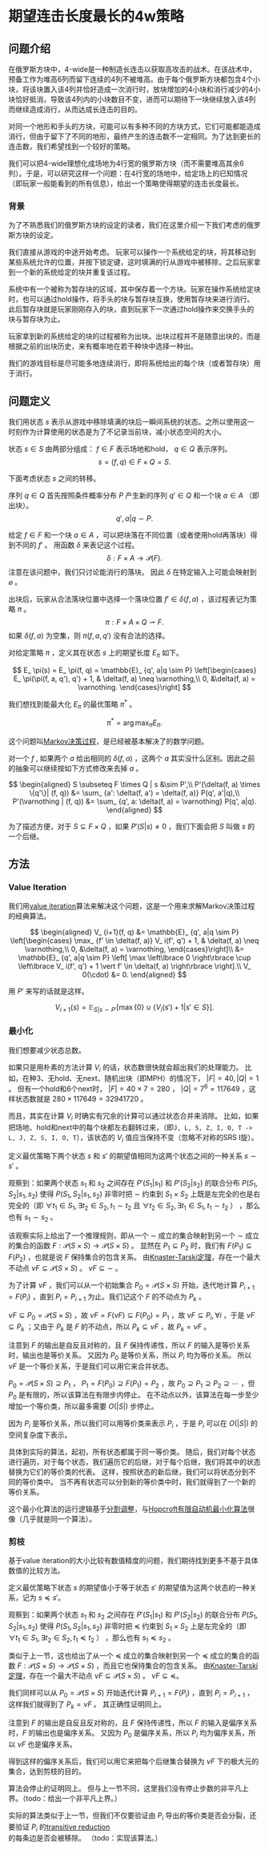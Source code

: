 # 期望连击长度最长的4w策略

## 问题介绍

在俄罗斯方块中，4-wide是一种制造长连击以获取高攻击的战术。在该战术中，预备工作为堆高6列而留下连续的4列不被堆高。由于每个俄罗斯方块都包含4个小块，将该块置入该4列并恰好造成一次消行时，放块增加的4小块和消行减少的4小块恰好抵消，导致该4列内的小块数目不变，进而可以期待下一块继续放入该4列而继续造成消行，从而达成长连击的目的。

对同一个地形和手头的方块，可能可以有多种不同的方块方式，它们可能都能造成消行，但由于留下了不同的地形，最终产生的连击数不一定相同。为了达到更长的连击数，我们希望找到一个较好的策略。

我们可以把4-wide理想化成场地为4行宽的俄罗斯方块（而不需要堆高其余6列）。于是，可以研究这样一个问题：在4行宽的场地中，给定场上的已知情况（即玩家一般能看到的所有信息），给出一个策略使得期望的连击长度最长。

### 背景

为了不熟悉我们的俄罗斯方块的设定的读者，我们在这里介绍一下我们考虑的俄罗斯方块的设定。

我们直接从游戏的中途开始考虑。
玩家可以操作一个系统给定的块，将其移动到某些系统允许的位置，并按下锁定键，这时填满的行从游戏中被移除，之后玩家拿到一个新的系统给定的块并重复该过程。

系统中有一个被称为暂存块的区域，其中保存着一个方块。玩家在操作系统给定块时，也可以通过hold操作，将手头的块与暂存块互换，使用暂存块来进行消行。此后暂存块就是玩家刚刚存入的块，直到玩家下一次通过hold操作来交换手头的块与暂存块为止。

玩家拿到新的系统给定的块的过程被称为出块。出块过程并不是随意出块的，而是根据之前的出块历史，来有概率地在若干种块中选择一种出。

我们的游戏目标是尽可能多地连续消行，即将系统给出的每个块（或者暂存块）用于消行。

## 问题定义

我们用状态 $s$ 表示从游戏中移除填满的块后一瞬间系统的状态。之所以使用这一时刻作为计算使用的状态是为了不记录当前块，减小状态空间的大小。

状态 $s \in S$ 由两部分组成： $f \in F$ 表示场地和hold， $q \in Q$ 表示序列。
$$s = (f, q) \in F \times Q = S.$$

下面考虑状态 $s$ 之间的转移。

序列 $q \in Q$ 首先按照条件概率分布 $P$ 产生新的序列 $q' \in Q$ 和一个块 $a \in A$ （即出块）。
$$q', a | q \sim P.$$

给定 $f \in F$ 和一个块 $a \in A$ ，可以把块落在不同位置（或者使用hold再落块）得到不同的 $f'$ 。
用函数 $\delta$ 来表记这个过程。
$$\delta: F \times A \to \mathcal{P}(F).$$
注意在该问题中，我们只讨论能消行的落块。
因此 $\delta$ 在特定输入上可能会映射到 $\varnothing$ 。

出块后，玩家从合法落块位置中选择一个落块位置 $f' \in \delta(f, a)$ ，该过程表记为策略 $\pi$ 。
$$\pi: F \times A \times Q \rightharpoonup F.$$
如果 $\delta(f, a)$ 为空集，则 $\pi(f, a, q')$ 没有合法的选择。

对给定策略 $\pi$ ，定义其在状态 $s$ 上的期望长度 $E_ \pi$ 如下。

$$
  E_ \pi(s)
    = E_ \pi(f, q)
    = \mathbb{E}_ {q', a|q \sim P} \left[\begin{cases}
        E_ \pi(\pi(f, a, q'), q') + 1, & \delta(f, a) \neq \varnothing,\\
        0, &\delta(f, a) = \varnothing.
      \end{cases}\right]
$$

我们想找到能最大化 $E_ \pi$ 的最优策略 $\pi^\ast$ 。

$$
\pi^\ast = \arg \max_ \pi E_ \pi.
$$

这个问题叫[Markov决策过程](https://en.wikipedia.org/wiki/Markov_decision_process)，是已经被基本解决了的数学问题。

对一个 $f$ , 如果两个 $a$ 给出相同的 $\delta(f, a)$ ，这两个 $a$ 其实没什么区别。因此之前的抽象可以继续按如下方式修改来去掉 $a$ 。

$$
\begin{aligned}
  S \subseteq F \times Q | s &\sim P',\\
  P'(\delta(f, a) \times \{q'\}| (f, q)) &= \sum_ {a': \delta(f, a') = \delta(f, a)} P(q', a'|q),\\
  P'(\varnothing | (f, q)) &= \sum_ {q', a: \delta(f, a) = \varnothing} P(q', a|q).
\end{aligned}
$$

为了描述方便，对于 $S \subseteq F \times Q$ ，如果 $P'(S|s) \neq 0$ ，我们下面会把 $S$ 叫做 $s$ 的一个后继。

## 方法

### Value Iteration
我们用[value iteration](https://en.wikipedia.org/wiki/Value_iteration)算法来解决这个问题，这是一个用来求解Markov决策过程的经典算法。

$$
\begin{aligned}
  V_ {i+1}(f, q)
    &= \mathbb{E}_ {q', a|q \sim P} \left[\begin{cases}
        \max_ {f' \in \delta(f, a)} V_ i(f', q') + 1, & \delta(f, a) \neq \varnothing,\\
        0, &\delta(f, a) = \varnothing,
      \end{cases}\right]\\
    &= \mathbb{E}_ {q', a|q \sim P} \left[ \max \left\lbrace 0 \right\rbrace \cup \left\lbrace V_ i(f', q') + 1 \vert f' \in \delta(f, a) \right\rbrace \right].\\
  V_ 0(\cdot) &= 0.
\end{aligned}
$$

用 $P'$ 来写的话就是这样。

$$
V_ {i+1}(s) = \mathbb{E}_ {S|s \sim P'} \left[ \max \left\lbrace  0 \right\rbrace \cup \left\lbrace V_ i(s') + 1 \vert s' \in S \right\rbrace \right].
$$

### 最小化

我们想要减少状态总数。

如果只是用朴素的方法计算 $V_ i$ 的话，状态数很快就会超出我们的处理能力。
比如，在种3、无hold、无next、随机出块（即MPH）的情况下， $|F| = 40, |Q| = 1$ 。
但有一个hold和6个next时， $|F| = 40 \times 7 = 280$ ， $|Q| = 7^6 = 117649$ ，这样状态数就是 $280 \times 117649 = 32941720$ 。

而且，其实在计算 $V_ i$ 时确实有冗余的计算可以通过状态合并来消除。
比如，如果把场地、hold和next中的每个块都左右翻转过来，（即`J, L, S, Z, I, O, T -> L, J, Z, S, I, O, T`），该状态的 $V_ i$ 值应当保持不变（忽略不对称的SRS I旋）。

定义最优策略下两个状态 $s$ 和 $s'$ 的期望值相同为这两个状态之间的一种关系 $s \sim s'$ 。

观察到：如果两个状态 $s_ 1$ 和 $s_ 2$ 之间存在 $P'(S_ 1 | s_ 1)$ 和 $P'(S_ 2 | s_ 2)$ 的联合分布 $P(S_ 1, S_ 2 | s_ 1, s_ 2)$ 使得 $P(S_ 1, S_ 2 | s_ 1, s_ 2)$ 非零时把 $\sim$ 约束到 $S_ 1 \times S_ 2$ 上既是左完全的也是右完全的（即 $\forall t_ 1 \in S_ 1, \exists t_ 2 \in S_ 2, t_ 1 \sim t_ 2$ 且 $\forall t_ 2 \in S_ 2, \exists t_ 1 \in S_ 1, t_ 1 \sim t_ 2$ ） ，那么也有 $s_ 1 \sim s_ 2$ 。

该观察实际上给出了一个推理规则，即从一个 $\sim$ 成立的集合映射到另一个 $\sim$ 成立的集合的函数 $F: \mathcal P(S \times S) \to \mathcal P(S \times S)$ 。
显然在 $P_ 1 \subseteq P_ 2$ 时，我们有 $F(P_ 1) \subseteq F(P_ 2)$ ，也就是说 $F$ 保持集合的包含关系。
由[Knaster-Tarski定理](https://en.wikipedia.org/wiki/Knaster%E2%80%93Tarski_theorem)，存在一个最大不动点 $\nu F \subseteq \mathcal P(S \times S)$ 。
$\nu F \subseteq {\sim}$ 。

为了计算 $\nu F$ ，我们可以从一个初始集合 $P_ 0 = \mathcal P(S \times S)$ 开始，迭代地计算 $P_ {i+1} = F(P_ i)$ ，直到 $P_ i = P_ {i+1}$ 为止。我们记这个 $F$ 的不动点为 $P_ k$ 。

 $\nu F \subseteq P_ 0 = \mathcal P(S \times S)$ ，故 $\nu F = F(\nu F) \subseteq F(P_ 0) = P_ 1$ ，故 $\nu F \subseteq P_ i, \forall i$ ，于是 $\nu F \subseteq P_ k$ ；又由于 $P_ k$ 是 $F$ 的不动点，所以 $P_ k \subseteq \nu F$ ，故 $P_ k = \nu F$ 。

注意到 $F$ 的输出是自反且对称的，且 $F$ 保持传递性，所以 $F$ 的输入是等价关系时，输出也是等价关系。
又因为 $P_ 0$ 是等价关系，所以 $P_ i$ 均为等价关系。
所以 $\nu F$ 是一个等价关系，于是我们可以用它来合并状态。

$P_ 0 = \mathcal P(S \times S) \supseteq P_ 1$ ， $P_ 1 = F(P_ 0) \supseteq F(P_ 1) = P_ 2$ ，故 $P_ 0 \supseteq P_ 1 \supseteq P_ 2 \supseteq \cdots$ ，但 $P_ 0$ 是有限的，所以该算法在有限步内停止。
在不动点以外，该算法在每一步至少增加一个等价类，所以最多需要 $O(|S|)$ 步停止。

因为 $P_ i$ 是等价关系，所以我们可以用等价类来表示 $P_ i$ ，于是 $P_ i$ 可以在 $O(|S|)$ 的空间复杂度下表示。

具体到实际的算法，起初，所有状态都属于同一等价类。
随后，我们对每个状态进行遍历，对于每个状态，我们遍历它的后继，对于每个后继，我们将其中的状态替换为它们的等价类的代表。
这样，按照状态的新后继，我们可以将状态分到不同的等价类中。
当不再有状态可以分到新的等价类中时，我们就得到了一个新的等价关系。

这个最小化算法的运行逻辑基于[分割调整](https://en.wikipedia.org/wiki/Partition_refinement)，与[Hopcroft有限自动机最小化算法](https://en.wikipedia.org/wiki/DFA_minimization#Hopcroft's_algorithm)很像（几乎就是同一个算法）。

### 剪枝

基于value iteration的大小比较有数值精度的问题，我们期待找到更多不基于具体数值的比较方法。

定义最优策略下状态 $s$ 的期望值小于等于状态 $s'$ 的期望值为这两个状态的一种关系，记为 $s \preceq s'$。

观察到：如果两个状态 $s_ 1$ 和 $s_ 2$ 之间存在 $P'(S_ 1 | s_ 1)$ 和 $P'(S_ 2 | s_ 2)$ 的联合分布 $P(S_ 1, S_ 2 | s_ 1, s_ 2)$ 使得 $P(S_ 1, S_ 2 | s_ 1, s_ 2)$ 非零时把 $\preceq$ 约束到 $S_ 1 \times S_ 2$ 上是左完全的（即 $\forall t_ 1 \in S_ 1, \exists t_ 2 \in S_ 2, t_ 1 \preceq t_ 2$ ） ，那么也有 $s_ 1 \preceq s_ 2$ 。

类似于上一节，这也给出了从一个 $\preceq$ 成立的集合映射到另一个 $\preceq$ 成立的集合的函数 $F: \mathcal P(S \times S) \to \mathcal P(S \times S)$ ，而且它也保持集合的包含关系。
由[Knaster-Tarski定理](https://en.wikipedia.org/wiki/Knaster%E2%80%93Tarski_theorem)，存在一个最大不动点 $\nu F \subseteq \mathcal P(S \times S)$ 。
$\nu F \subseteq {\preceq}$。

我们同样可以从 $P_ 0 = \mathcal P(S \times S)$ 开始迭代计算 $P_ {i+1} = F(P_ i)$ ，直到 $P_ i = P_ {i+1}$ ，这样我们就得到了 $P_ k = \nu F$ 。
其正确性证明同上。

注意到 $F$ 的输出是自反且反对称的，且 $F$ 保持传递性，所以 $F$ 的输入是偏序关系时，$F$ 的输出也是偏序关系。
又因为 $P_ 0$ 是偏序关系，所以 $P_ i$ 均为偏序关系，所以 $\nu F$ 也是偏序关系。

得到这样的偏序关系后，我们可以用它来把每个后继集合替换为 $\nu F$ 下的极大元的集合，达到剪枝的目的。

算法会停止的证明同上。
但与上一节不同，这里我们没有停止步数的非平凡上界。（todo：给出一个非平凡上界。）

实际的算法类似于上一节，但我们不仅要验证由 $P_ i$ 导出的等价类是否会分裂，还要验证 $P_ i$ 的[transitive reduction](https://en.wikipedia.org/wiki/Transitive_reduction)的每条边是否会被移除。
（todo：实现该算法。）
